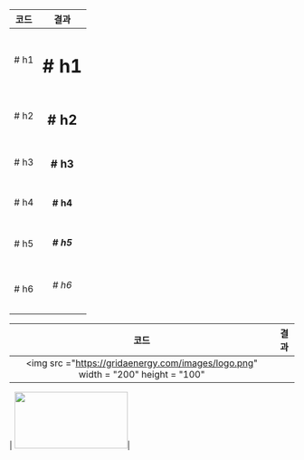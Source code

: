 |코드|결과|
|:---:|:---:|
|# h1 | <h1> # h1  |
  |# h2 | <h2> # h2  |
  |# h3 | <h3> # h3  |
  |# h4 | <h4> # h4  |
  |# h5 | <h5> # h5  |
  |# h6 | <h6> # h6  |


|코드|결과|
:---:|:---:
|<img src ="https://gridaenergy.com/images/logo.png" width = "200" height = "100"
  |
<img src ="https://gridaenergy.com/images/logo.png" width = "200" height = "100">|
